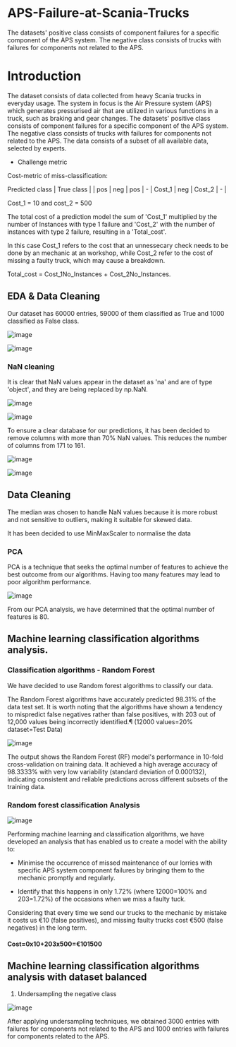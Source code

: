 # APS-Failure-at-Scania-Trucks

The datasets' positive class consists of component failures for a specific component of the APS system. The negative class consists of trucks with failures for components not related to the APS.

# Introduction

The dataset consists of data collected from heavy Scania trucks in everyday usage. The system in focus is the Air Pressure system (APS) which generates pressurised air that are utilized in various functions in a truck, such as braking and gear changes. The datasets' positive class consists of component failures for a specific component of the APS system. The negative class consists of trucks with failures for components not related to the APS. The data consists of a subset of all available data, selected by experts.

- Challenge metric

Cost-metric of miss-classification:

Predicted class | True class | | pos | neg | pos | - | Cost_1 | neg | Cost_2 | - |

Cost_1 = 10 and cost_2 = 500

The total cost of a prediction model the sum of 'Cost_1' multiplied by the number of Instances with type 1 failure and 'Cost_2' with the number of instances with type 2 failure, resulting in a 'Total_cost'.

In this case Cost_1 refers to the cost that an unnessecary check needs to be done by an mechanic at an workshop, while Cost_2 refer to the cost of missing a faulty truck, which may cause a breakdown.

Total_cost = Cost_1No_Instances + Cost_2No_Instances.

## EDA & Data Cleaning

Our dataset has 60000 entries, 59000 of them classified as True and 1000 classified as False class. 

![image](https://github.com/EduardoJMatosRomero/DataPrepCA1/blob/main/Images/Capture3.JPG)

![image](https://github.com/EduardoJMatosRomero/DataPrepCA1/blob/main/Images/Capture4.JPG)

### NaN cleaning

It is clear that NaN values appear in the dataset as 'na' and are of type 'object', and they are being replaced by np.NaN.

![image](https://github.com/EduardoJMatosRomero/DataPrepCA1/blob/main/Images/Capture1.JPG)

![image](https://github.com/EduardoJMatosRomero/DataPrepCA1/blob/main/Images/Capture2.JPG)

To ensure a clear database for our predictions, it has been decided to remove columns with more than 70% NaN values. This reduces the number of columns from 171 to 161.
 
![image](https://github.com/EduardoJMatosRomero/DataPrepCA1/blob/main/Images/Capture6.JPG)

![image](https://github.com/EduardoJMatosRomero/DataPrepCA1/blob/main/Images/Capture5.JPG)

## Data Cleaning

The median was chosen to handle NaN values because it is more robust and not sensitive to outliers, making it suitable for skewed data.

It has been decided to use MinMaxScaler to normalise the data

### PCA

PCA is a technique that seeks the optimal number of features to achieve the best outcome from our algorithms. Having too many features may lead to poor algorithm performance.

![image](https://github.com/EduardoJMatosRomero/DataPrepCA1/blob/main/Images/Capture7.JPG)

From our PCA analysis, we have determined that the optimal number of features is 80.

## Machine learning classification algorithms analysis.

### Classification algorithms - Random Forest

We have decided to use Random forest algorithms to classify our data.

The Random Forest algorithms have accurately predicted 98.31% of the data test set. It is worth noting that the algorithms have shown a tendency to mispredict false negatives rather than false positives, with 203 out of 12,000 values being incorrectly identified.¶
(12000 values=20% dataset=Test Data)

![image](https://github.com/EduardoJMatosRomero/DataPrepCA1/blob/main/Images/Capture8.JPG)

The output shows the Random Forest (RF) model's performance in 10-fold cross-validation on training data. It achieved a high average accuracy of 98.3333% with very low variability (standard deviation of 0.000132), indicating consistent and reliable predictions across different subsets of the training data.

### Random forest classification Analysis

![image](https://github.com/EduardoJMatosRomero/DataPrepCA1/blob/main/Images/Capture9.JPG)

Performing machine learning and classification algorithms, we have developed an analysis that has enabled us to create a model with the ability to:

- Minimise the occurrence of missed maintenance of our lorries with specific APS system component failures by bringing them to the mechanic promptly and regularly.

- Identify that this happens in only 1.72% (where 12000=100% and 203=1.72%) of the occasions when we miss a faulty tuck.

Considering that every time we send our trucks to the mechanic by mistake it costs us €10 (false positives), and missing faulty trucks cost €500 (false negatives) in the long term.

#### Cost=0x10+203x500=€101500

## Machine learning classification algorithms analysis with dataset balanced

1. Undersampling the negative class

![image](https://github.com/EduardoJMatosRomero/DataPrepCA1/blob/main/Images/Capture10.JPG)

After applying undersampling techniques, we obtained 3000 entries with failures for components not related to the APS and 1000 entries with failures for components related to the APS.
